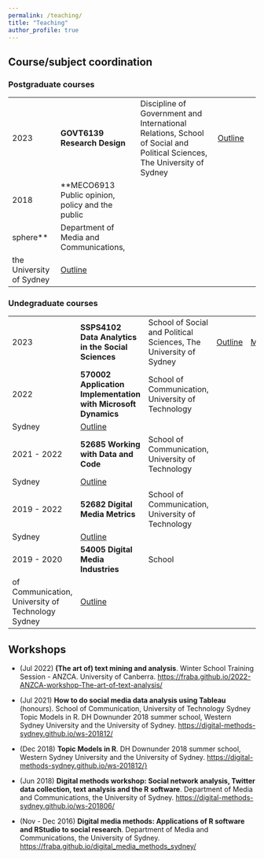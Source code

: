 ```yaml
---
permalink: /teaching/
title: "Teaching"
author_profile: true
---
```


## Course/subject coordination

### Postgraduate courses

|      |      |      |      |      |
|---|---|---|---|---|
| 2023  | **GOVT6139 Research Design**  | Discipline of Government and International Relations, School of Social and Political Sciences, The University of Sydney  | [Outline](https://www.sydney.edu.au/units/GOVT6139)  |   |
 | 2018 | **MECO6913 Public opinion, policy and the public
    sphere** | Department of Media and Communications,
  the University of Sydney | [Outline](https://www.sydney.edu.au/units/MECO6913)
  
### Undegraduate courses

|      |      |      |      |      |
|---|---|---|---|---|
| 2023 | **SSPS4102 Data Analytics in the Social Sciences** | School of Social and Political Sciences, The University of Sydney | [Outline](https://www.sydney.edu.au/units/SSPS4102) | [Materials](https://fraba.github.io/SSPS4102/)
| 2022 | **570002 Application Implementation with Microsoft Dynamics** |  School of Communication, University of Technology
Sydney |  [Outline](https://handbook.uts.edu.au/subjects/details/570002) | |
| 2021 - 2022 | **52685 Working with Data and Code** | School of Communication, University of Technology
Sydney |  [Outline](https://handbook.uts.edu.au/subjects/52685)| |
| 2019 - 2022 | **52682 Digital Media Metrics** | School of Communication, University of Technology
  Sydney |  [Outline](https://handbook.uts.edu.au/subjects/52682)| |
| 2019 - 2020 | **54005 Digital Media Industries** | School
  of Communication, University of Technology Sydney |  [Outline](https://handbook.uts.edu.au/subjects/54005) | |
  
## Workshops
  
* (Jul 2022) **(The art of) text mining and analysis**. Winter School Training Session - ANZCA. University of Canberra. https://fraba.github.io/2022-ANZCA-workshop-The-art-of-text-analysis/

* (Jul 2021) **How to do social media data analysis using Tableau** (honours). School of Communication, University of Technology Sydney
Topic Models in R. DH Downunder 2018 summer school, Western Sydney University and the University of Sydney. https://digital-methods-sydney.github.io/ws-201812/

* (Dec 2018) **Topic Models in R**. DH Downunder 2018 summer
  school, Western Sydney University and the University of Sydney. https://digital-methods-sydney.github.io/ws-201812/}

* (Jun 2018) **Digital methods workshop: Social network analysis, Twitter data collection, text analysis and the R software**. Department of Media and Communications, the University of Sydney. https://digital-methods-sydney.github.io/ws-201806/

* (Nov - Dec 2016) **Digital media methods: Applications of R software and RStudio to social research**. Department of Media and Communications, the University of Sydney. https://fraba.github.io/digital_media_methods_sydney/
